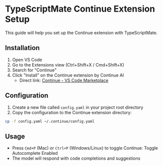 # TypeScriptMate Continue Extension Setup

This guide will help you set up the Continue extension with TypeScriptMate.

## Installation

1. Open VS Code
2. Go to the Extensions view (Ctrl+Shift+X / Cmd+Shift+X)
3. Search for "Continue"
4. Click "Install" on the Continue extension by Continue AI
   - Direct link: [Continue - VS Code Marketplace](https://marketplace.visualstudio.com/items?itemName=Continue.continue)

## Configuration

1. Create a new file called `config.yaml` in your project root directory
2. Copy the configuration to the Continue extension directory:

```bash
cp -f config.yaml ~/.continue/config.yaml
```

## Usage

- Press `Cmd+P` (Mac) or `Ctrl+P` (Windows/Linux) to toggle Continue: Toggle Autocomplete Enabled
- The model will respond with code completions and suggestions
